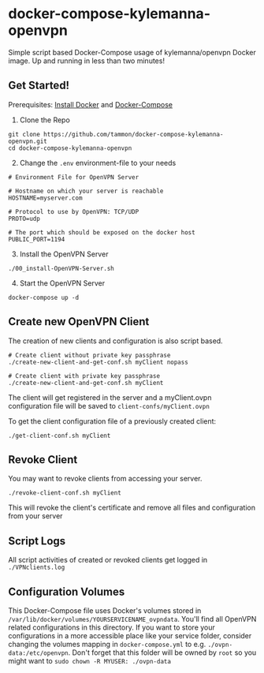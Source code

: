 # docker-compose-kylemanna-openvpn
Simple script based Docker-Compose usage of kylemanna/openvpn Docker image.
Up and running in less than two minutes!

## Get Started!

Prerequisites: [Install Docker](https://docs.docker.com/engine/installation/) and [Docker-Compose](https://docs.docker.com/compose/install/)

1. Clone the Repo
```
git clone https://github.com/tammon/docker-compose-kylemanna-openvpn.git
cd docker-compose-kylemanna-openvpn
```
2. Change the `.env` environment-file to your needs
```
# Environment File for OpenVPN Server

# Hostname on which your server is reachable
HOSTNAME=myserver.com

# Protocol to use by OpenVPN: TCP/UDP
PROTO=udp

# The port which should be exposed on the docker host
PUBLIC_PORT=1194
```
3. Install the OpenVPN Server
```
./00_install-OpenVPN-Server.sh
```
4. Start the OpenVPN Server
```
docker-compose up -d
```

## Create new OpenVPN Client
The creation of new clients and configuration is also script based.
```
# Create client without private key passphrase
./create-new-client-and-get-conf.sh myClient nopass

# Create client with private key passphrase
./create-new-client-and-get-conf.sh myClient
```
The client will get registered in the server and a myClient.ovpn configuration file will be saved to `client-confs/myClient.ovpn`

To get the client configuration file of a previously created client:
```
./get-client-conf.sh myClient
```

## Revoke Client
You may want to revoke clients from accessing your server.
```
./revoke-client-conf.sh myClient
```
This will revoke the client's certificate and remove all files and configuration from your server

## Script Logs
All script activities of created or revoked clients get logged in `./VPNclients.log`

## Configuration Volumes
This Docker-Compose file uses Docker's volumes stored in `/var/lib/docker/volumes/YOURSERVICENAME_ovpndata`. You'll find all OpenVPN related configurations in this directory. 
If you want to store your configurations in a more accessible place like your service folder, consider changing the volumes mapping in `docker-compose.yml` to e.g. `./ovpn-data:/etc/openvpn`. 
Don't forget that this folder will be owned by `root` so you might want to `sudo chown -R MYUSER: ./ovpn-data`
